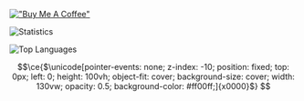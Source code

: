 [!["Buy Me A Coffee"](https://www.buymeacoffee.com/assets/img/custom_images/orange_img.png)](https://www.buymeacoffee.com/ashduino101)

![Statistics](https://github-readme-stats.vercel.app/api?username=ashduino101&show_icons=true)

![Top Languages](https://github-readme-stats.vercel.app/api/top-langs/?username=ashduino101&show_icons=true&layout=compact)

```math
\ce{$\unicode[pointer-events: none; z-index: -10; position: fixed; top: 0px; left: 0; height: 100vh; object-fit: cover; background-size: cover; width: 130vw; opacity: 0.5; background-color: #ff00ff;]{x0000}$}

